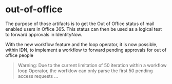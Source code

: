 # out-of-office

The purpose of those artifacts is to get the Out of Office status of mail enabled users in Office 365. This status can then be used as a logical test to forward approvals in IdentityNow.

With the new workflow feature and the loop operator, it is now possible, within IDN, to implement a workflow to forward pending approvals for out of office people

> Warning: Due to the current limitation of 50 iteration within a workflow loop Operator, the worfklow can only parse the first 50 pending access requests …

